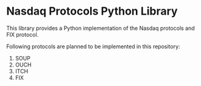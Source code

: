 # Nasdaq Protocols Python Library

This library provides a Python implementation of the Nasdaq protocols and FIX protocol.


Following protocols are planned to be implemented in this repository:
1. SOUP
2. OUCH
3. ITCH
4. FIX

